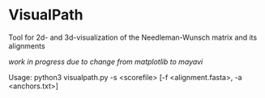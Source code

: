 # VisualPath

Tool for 2d- and 3d-visualization of the Needleman-Wunsch matrix and its alignments

*work in progress due to change from matplotlib to mayavi*

Usage:
python3 visualpath.py -s \<scorefile\> [-f \<alignment.fasta\>, -a \<anchors.txt\>]
